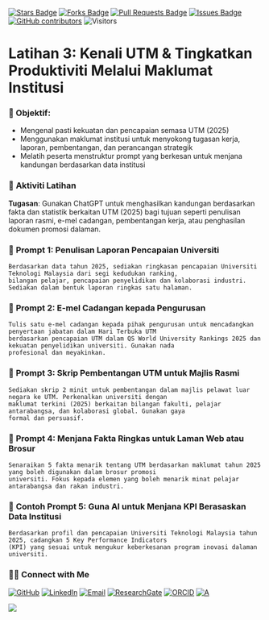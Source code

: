 <a href="https://github.com/drshahizan/short-course/stargazers"><img src="https://img.shields.io/github/stars/drshahizan/short-course" alt="Stars Badge"/></a>
<a href="https://github.com/drshahizan/short-course/network/members"><img src="https://img.shields.io/github/forks/drshahizan/short-course" alt="Forks Badge"/></a>
<a href="https://github.com/drshahizan/short-course/pulls"><img src="https://img.shields.io/github/issues-pr/drshahizan/short-course" alt="Pull Requests Badge"/></a>
<a href="https://github.com/drshahizan/short-course"><img src="https://img.shields.io/github/issues/drshahizan/short-course" alt="Issues Badge"/></a>
<a href="https://github.com/drshahizan/short-course/graphs/contributors"><img alt="GitHub contributors" src="https://img.shields.io/github/contributors/drshahizan/short-course?color=2b9348"></a>
![Visitors](https://api.visitorbadge.io/api/visitors?path=https%3A%2F%2Fgithub.com%2Fdrshahizan%2Fshort-course&labelColor=%23d9e3f0&countColor=%23697689&style=flat)

# Latihan 3: Kenali UTM & Tingkatkan Produktiviti Melalui Maklumat Institusi

### 🎯 Objektif:

* Mengenal pasti kekuatan dan pencapaian semasa UTM (2025)
* Menggunakan maklumat institusi untuk menyokong tugasan kerja, laporan, pembentangan, dan perancangan strategik
* Melatih peserta menstruktur prompt yang berkesan untuk menjana kandungan berdasarkan data institusi

### 📌 **Aktiviti Latihan**

**Tugasan**: Gunakan ChatGPT untuk menghasilkan kandungan berdasarkan fakta dan statistik berkaitan UTM (2025) bagi tujuan seperti penulisan laporan rasmi, e-mel cadangan, pembentangan kerja, atau penghasilan dokumen promosi dalaman.

### 💬 **Prompt 1: Penulisan Laporan Pencapaian Universiti**

```
Berdasarkan data tahun 2025, sediakan ringkasan pencapaian Universiti Teknologi Malaysia dari segi kedudukan ranking,
bilangan pelajar, pencapaian penyelidikan dan kolaborasi industri. Sediakan dalam bentuk laporan ringkas satu halaman.
```

### 💬 **Prompt 2: E-mel Cadangan kepada Pengurusan**

```
Tulis satu e-mel cadangan kepada pihak pengurusan untuk mencadangkan penyertaan jabatan dalam Hari Terbuka UTM
berdasarkan pencapaian UTM dalam QS World University Rankings 2025 dan kekuatan penyelidikan universiti. Gunakan nada
profesional dan meyakinkan.
```

### 💬 **Prompt 3: Skrip Pembentangan UTM untuk Majlis Rasmi**

```
Sediakan skrip 2 minit untuk pembentangan dalam majlis pelawat luar negara ke UTM. Perkenalkan universiti dengan
maklumat terkini (2025) berkaitan bilangan fakulti, pelajar antarabangsa, dan kolaborasi global. Gunakan gaya
formal dan persuasif.
```

### 💬 **Prompt 4: Menjana Fakta Ringkas untuk Laman Web atau Brosur**

```
Senaraikan 5 fakta menarik tentang UTM berdasarkan maklumat tahun 2025 yang boleh digunakan dalam brosur promosi
universiti. Fokus kepada elemen yang boleh menarik minat pelajar antarabangsa dan rakan industri.
```

### 💬 **Contoh Prompt 5: Guna AI untuk Menjana KPI Berasaskan Data Institusi**

```
Berdasarkan profil dan pencapaian Universiti Teknologi Malaysia tahun 2025, cadangkan 5 Key Performance Indicators
(KPI) yang sesuai untuk mengukur keberkesanan program inovasi dalaman universiti.
```

### 🙌🏻 Connect with Me
<p align="left">
    <a href="https://github.com/drshahizan" target="_blank"><img alt="GitHub" src="https://img.shields.io/badge/-@drshahizan-181717?style=flat-square&logo=GitHub&logoColor=white"></a>
    <a href="https://www.linkedin.com/in/drshahizan" target="_blank"><img alt="LinkedIn" src="https://img.shields.io/badge/-drshahizan-blue?style=flat-square&logo=Linkedin&logoColor=white&link=https://www.linkedin.com/in/drshahizan/"></a>
    <a href="mailto:shahizan@utm.my" target="_blank"><img alt="Email" src="https://img.shields.io/badge/-shahizan@utm.my-c14438?style=flat-square&logo=Gmail&logoColor=white&link=mailto:shahizan@utm.my.com"></a>
    <a href="https://www.researchgate.net/profile/Mohd-Othman-28" target="_blank"><img alt="ResearchGate" src="https://img.shields.io/badge/-ResearchGate-00CCBB?style=flat-square&logo=ResearchGate&logoColor=white"></a>
    <a href="https://orcid.org/0000-0003-4261-1873" target="_blank"><img alt="ORCID" src="https://img.shields.io/badge/-ORCID-A6CE39?style=flat-square&logo=ORCID&logoColor=white"></a> 
 <a href="https://visitorbadge.io/status?path=https%3A%2F%2Fgithub.com%2Fdrshahizan" target="_blank"><img alt="A" src="https://api.visitorbadge.io/api/visitors?path=https%3A%2F%2Fgithub.com%2Fdrshahizan&labelColor=%23697689&countColor=%23555555&style=plastic"></a>
 
![](https://hit.yhype.me/github/profile?user_id=81284918)
</p>

